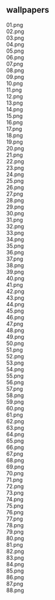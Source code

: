 ## wallpapers
01.png  
02.png  
03.png  
04.png  
05.png  
06.png  
07.png  
08.png  
09.png  
10.png  
11.png  
12.png  
13.png  
14.png  
15.png  
16.png  
17.png  
18.png  
19.png  
20.png  
21.png  
22.png  
23.png  
24.png  
25.png  
26.png  
27.png  
28.png  
29.png  
30.png  
31.png  
32.png  
33.png  
34.png  
35.png  
36.png  
37.png  
38.png  
39.png  
40.png  
41.png  
42.png  
43.png  
44.png  
45.png  
46.png  
47.png  
48.png  
49.png  
50.png  
51.png  
52.png  
53.png  
54.png  
55.png  
56.png  
57.png  
58.png  
59.png  
60.png  
61.png  
62.png  
63.png  
64.png  
65.png  
66.png  
67.png  
68.png  
69.png  
70.png  
71.png  
72.png  
73.png  
74.png  
75.png  
76.png  
77.png  
78.png  
79.png  
80.png  
81.png  
82.png  
83.png  
84.png  
85.png  
86.png  
87.png  
88.png  
